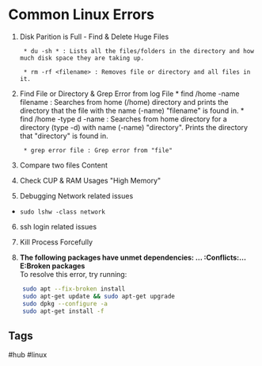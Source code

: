 # Common Linux Errors

1. Disk Parition is Full - Find & Delete Huge Files  

        * du -sh * : Lists all the files/folders in the directory and how much disk space they are taking up.

        * rm -rf <filename> : Removes file or directory and all files in it.

2. Find File or Directory & Grep Error from log File
        * find /home -name filename : Searches from home (/home) directory and prints the directory that the file with the name (-name) "filename" is found in.
        * find /home -type d -name <directory> : Searches from home directory for a directory (type -d) with name (-name) "directory". Prints the directory that "directory" is found in.

        * grep error file : Grep error from "file"

3. Compare two files Content

4. Check CUP & RAM Usages "High Memory"

5. Debugging Network related issues
* `sudo lshw -class network`

6. ssh login related issues

7. Kill Process Forcefully

8. **The following packages have unmet dependencies: ... :Conflicts:... E:Broken packages**  
To resolve this error, try running:
```bash
	sudo apt --fix-broken install
	sudo apt-get update && sudo apt-get upgrade
	sudo dpkg --configure -a
	sudo apt-get install -f
```

## Tags
#hub #linux
